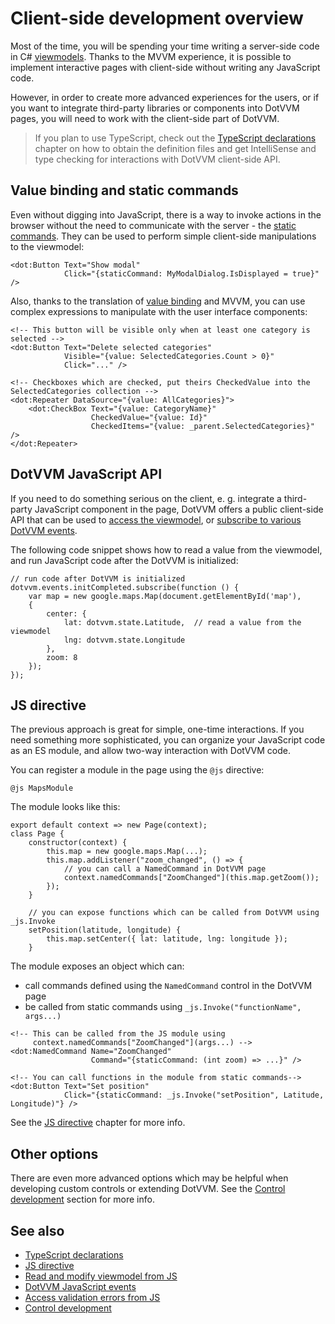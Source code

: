 # Client-side development overview

Most of the time, you will be spending your time writing a server-side code in C# [viewmodels](~/pages/concepts/viewmodels/overview). Thanks to the MVVM experience, it is possible to implement interactive pages with client-side without writing any JavaScript code. 

However, in order to create more advanced experiences for the users, or if you want to integrate third-party libraries or components into DotVVM pages, you will need to work with the client-side part of DotVVM. 

> If you plan to use TypeScript, check out the [TypeScript declarations](typescript-declarations) chapter on how to obtain the definition files and get IntelliSense and type checking for interactions with DotVVM client-side API.

## Value binding and static commands

Even without digging into JavaScript, there is a way to invoke actions in the browser without the need to communicate with the server - the [static commands](~/pages/concepts/respond-to-user-actions/static-commands). They can be used to perform simple client-side manipulations to the viewmodel:

```DOTHTML
<dot:Button Text="Show modal" 
            Click="{staticCommand: MyModalDialog.IsDisplayed = true}" />
```

Also, thanks to the translation of [value binding](~/pages/concepts/data-binding/value-binding) and MVVM, you can use complex expressions to manipulate with the user interface components:

```DOTHTML
<!-- This button will be visible only when at least one category is selected -->
<dot:Button Text="Delete selected categories"
            Visible="{value: SelectedCategories.Count > 0}" 
            Click="..." />

<!-- Checkboxes which are checked, put theirs CheckedValue into the SelectedCategories collection -->
<dot:Repeater DataSource="{value: AllCategories}">
    <dot:CheckBox Text="{value: CategoryName}" 
                  CheckedValue="{value: Id}"
                  CheckedItems="{value: _parent.SelectedCategories}" />
</dot:Repeater>
```

## DotVVM JavaScript API

If you need to do something serious on the client, e. g. integrate a third-party JavaScript component in the page, DotVVM offers a public client-side API that can be used to [access the viewmodel](read-and-modify-viewmodel-from-js), or [subscribe to various DotVVM events](dotvvm-javascript-events).

The following code snippet shows how to read a value from the viewmodel, and run JavaScript code after the DotVVM is initialized:

```JS
// run code after DotVVM is initialized
dotvvm.events.initCompleted.subscribe(function () {
    var map = new google.maps.Map(document.getElementById('map'),
    {
        center: {
            lat: dotvvm.state.Latitude,  // read a value from the viewmodel
            lng: dotvvm.state.Longitude
        },
        zoom: 8
    });
});
```

## JS directive

The previous approach is great for simple, one-time interactions. If you need something more sophisticated, you can organize your JavaScript code as an ES module, and allow two-way interaction with DotVVM code.

You can register a module in the page using the `@js` directive:

```DOTHTML
@js MapsModule
```

The module looks like this:

```JS
export default context => new Page(context);
class Page {
    constructor(context) {
        this.map = new google.maps.Map(...);
        this.map.addListener("zoom_changed", () => {
            // you can call a NamedCommand in DotVVM page
            context.namedCommands["ZoomChanged"](this.map.getZoom());
        });
    }

    // you can expose functions which can be called from DotVVM using _js.Invoke
    setPosition(latitude, longitude) {
        this.map.setCenter({ lat: latitude, lng: longitude });
    }
```

The module exposes an object which can:
* call commands defined using the `NamedCommand` control in the DotVVM page
* be called from static commands using `_js.Invoke("functionName", args...)`

```DOTHTML
<!-- This can be called from the JS module using 
     context.namedCommands["ZoomChanged"](args...) -->
<dot:NamedCommand Name="ZoomChanged" 
                  Command="{staticCommand: (int zoom) => ...}" />

<!-- You can call functions in the module from static commands-->
<dot:Button Text="Set position"
            Click="{staticCommand: _js.Invoke("setPosition", Latitude, Longitude)"} />
```

See the [JS directive](js-directive/overview) chapter for more info.

## Other options

There are even more advanced options which may be helpful when developing custom controls or extending DotVVM. See the [Control development](~/pages/concepts/control-development/overview) section for more info.

## See also

* [TypeScript declarations](typescript-declarations)
* [JS directive](js-directive/overview)
* [Read and modify viewmodel from JS](read-and-modify-viewmodel-from-js)
* [DotVVM JavaScript events](dotvvm-javascript-events)
* [Access validation errors from JS](access-validation-errors-from-js)
* [Control development](~/pages/concepts/control-development/overview)